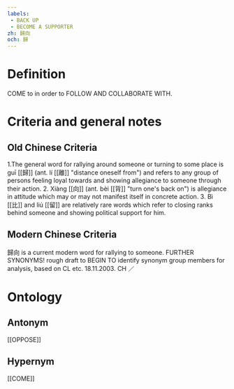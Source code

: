 ```yaml
---
labels: 
 - BACK UP
 - BECOME A SUPPORTER
zh: 歸向
och: 歸
---
```


# Definition
COME to in order to FOLLOW AND COLLABORATE WITH. 
# Criteria and general notes
## Old Chinese Criteria
1.The general word for rallying around someone or turning to some place is guī [[歸]] (ant. lí [[離]] "distance oneself from") and refers to any group of persons feeling loyal towards and showing allegiance to someone through their action.
2. Xiàng [[向]] (ant. bèi [[背]] "turn one's back on") is allegiance in attitude which may or may not manifest itself in concrete action.
3. Bì [[比]] and liú [[留]] are relatively rare words which refer to closing ranks behind someone and showing political support for him.
## Modern Chinese Criteria
歸向 is a current modern word for rallying to someone.
FURTHER SYNONYMS!
rough draft to BEGIN TO identify synonym group members for analysis, based on CL etc. 18.11.2003. CH ／
# Ontology

## Antonym
[[OPPOSE]]
## Hypernym
[[COME]]
